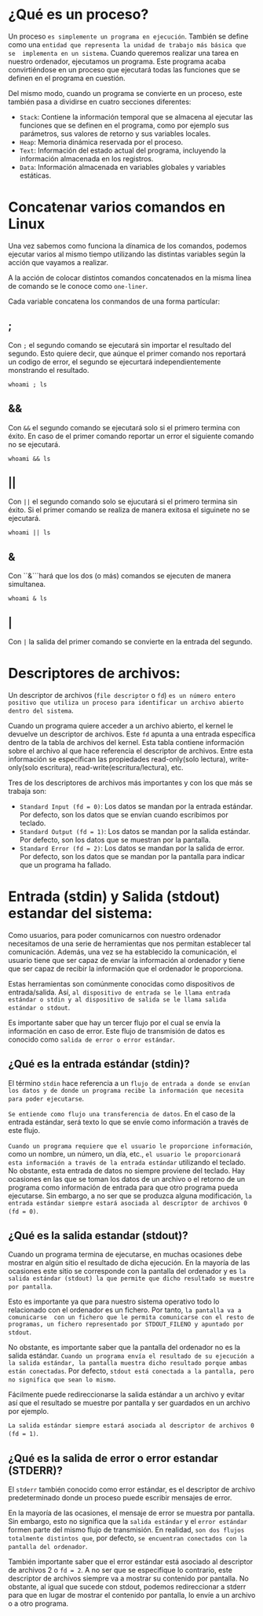 # ¿Qué es un proceso?

Un proceso ``es simplemente un programa en ejecución``. También se define como una ``entidad que representa la unidad de trabajo más básica que se 
implementa en un sistema``. Cuando queremos realizar una tarea en nuestro ordenador, ejecutamos un programa. Este programa acaba convirtiéndose
en un proceso que ejecutará todas las funciones que se definen en el programa en cuestión.

Del mismo modo, cuando un programa se convierte en un proceso, este también pasa a dividirse en cuatro secciones diferentes:

* ``Stack``: Contiene la información temporal que se almacena al ejecutar las funciones que se definen en el programa, como por ejemplo sus parámetros,
             sus valores de retorno y sus variables locales.
* ``Heap``: Memoria dinámica reservada por el proceso.
* ``Text``: Información del estado actual del programa, incluyendo la información almacenada en los registros.
* ``Data``: Información almacenada en variables globales y variables estáticas.


# Concatenar varios comandos en Linux

Una vez sabemos como funciona la dínamica de los comandos, podemos ejecutar varios al mismo tiempo utilizando las distintas
variables según la acción que vayamos a realizar.

A la acción de colocar distintos comandos concatenados en la misma línea de comando se le conoce como ``one-liner``.

Cada variable concatena los conmandos de una forma partícular:

## ;

Con ``;`` el segundo comando se ejecutará sin importar el resultado del segundo. Esto quiere decir, que aúnque el primer comando nos reportará
un codigo de error, el segundo se ejecurtará independientemente monstrando el resultado.

    whoami ; ls

## &&

Con ``&&`` el segundo comando se ejecutará solo si el primero termina con éxito. En caso de el primer comando reportar un error el siguiente comando no
se ejecutará.

    whoami && ls
    
## ||

Con ``||`` el segundo comando solo se ejucutará si el primero termina sin éxito. Si el primer comando se realiza de manera exitosa el siguinete
no se ejecutará.

    whoami || ls
    
    
## &

Con ``&```hará que los dos (o más) comandos se ejecuten de manera simultanea.

    whoami & ls
    
## |

Con ``|`` la salida del primer comando se convierte en la entrada del segundo.



# Descriptores de archivos:
 
Un descriptor de archivos (``file descriptor`` o ``fd``) ``es un número entero positivo que utiliza un proceso para identificar un archivo abierto dentro
del sistema``. 

Cuando un programa quiere acceder a un archivo abierto, el kernel le devuelve un descriptor de archivos. Este ``fd`` apunta a una entrada específica
dentro de la tabla de archivos del kernel. Esta tabla contiene información sobre el archivo al que hace referencia el descriptor de archivos. Entre esta
información se especifican las propiedades read-only(solo lectura), write-only(solo escritura), read-write(escritura/lectura), etc.

Tres de los descriptores de archivos más importantes y con los que más se trabaja son:

* ``Standard Input (fd = 0)``: Los datos se mandan por la entrada estándar. Por defecto, son los datos que se envían cuando escribimos por teclado.
* ``Standard Output (fd = 1)``: Los datos se mandan por la salida estándar. Por defecto, son los datos que se muestran por la pantalla.
* ``Standard Error (fd = 2)``: Los datos se mandan por la salida de error. Por defecto, son los datos que se mandan por la pantalla para indicar que un
                                programa ha fallado.

# Entrada (stdin) y Salida (stdout) estandar del sistema:

Como usuarios, para poder comunicarnos con nuestro ordenador necesitamos de una serie de herramientas que nos permitan establecer tal comunicación.
Además, una vez se ha establecido la comunicación, el usuario tiene que ser capaz de enviar la información al ordenador y tiene que ser capaz de recibir
la información que el ordenador le proporciona.

Estas herramientas son comúnmente conocidas como dispositivos de entrada/salida. Así, ``al dispositivo de entrada se le llama entrada estándar o stdin y
al dispositivo de salida se le llama salida estándar o stdout``.

Es importante saber que hay un tercer flujo por el cual se envía la información en caso de error. Este flujo de transmisión de datos es conocido como
``salida de error o error estándar``.


## ¿Qué es la entrada estándar (stdin)?

El término ``stdin`` hace referencia a un ``flujo de entrada a donde se envían los datos y de donde un programa recibe la información que necesita para
poder ejecutarse``. 

``Se entiende como flujo una transferencia de datos``. En el caso de la entrada estándar, será texto lo que se envíe como información a través 
de este flujo.

``Cuando un programa requiere que el usuario le proporcione información``, como un nombre, un número, un día, etc., ``el usuario le proporcionará esta
información a través de la entrada estándar`` utilizando el teclado. No obstante, esta entrada de datos no siempre proviene del teclado. Hay ocasiones
en las que se toman los datos de un archivo o el retorno de un programa como información de entrada para que otro programa pueda ejecutarse. Sin embargo,
a no ser que se produzca alguna modificación, ``la entrada estándar siempre estará asociada al descriptor de archivos 0 (fd = 0)``.

## ¿Qué es la salida estandar (stdout)?

Cuando un programa termina de ejecutarse, en muchas ocasiones debe mostrar en algún sitio el resultado de dicha ejecución. En la mayoría de las
ocasiones este sitio se corresponde con la pantalla del ordenador y es ``la salida estándar (stdout) la que permite que dicho resultado se muestre por
pantalla``. 

Esto es importante ya que para nuestro sistema operativo todo lo relacionado con el ordenador es un fichero. Por tanto, ``la pantalla va a comunicarse 
con un fichero que le permita comunicarse con el resto de programas, un fichero representado por STDOUT_FILENO y apuntado por stdout``.

No obstante, es importante saber que la pantalla del ordenador no es la salida estándar. ``Cuando un programa envía el resultado de su ejecución a la
salida estándar, la pantalla muestra dicho resultado porque ambas están conectadas``. Por defecto, ``stdout está conectada a la pantalla, pero no
significa que sean lo mismo``. 

Fácilmente puede redireccionarse la salida estándar a un archivo y evitar así que el resultado se muestre por pantalla y ser guardados en un archivo por
ejemplo.

``La salida estándar siempre estará asociada al descriptor de archivos 0 (fd = 1)``.
 
## ¿Qué es la salida de error o error estandar (STDERR)?
 
El ``stderr`` también conocido como  error estándar, es el descriptor de archivo predeterminado donde un proceso puede escribir mensajes de error. 

En la mayoría de las ocasiones, el mensaje de error se muestra por pantalla. Sin embargo, esto no significa que la ``salida estándar`` y el ``error
estándar`` formen parte del mismo flujo de transmisión. En realidad, ``son dos flujos totalmente distintos que``, por defecto, ``se encuentran conectados
con la pantalla del ordenador``.

También importante saber que el error estándar está asociado al descriptor de archivos 2 o ``fd = 2``. A no ser que se especifique lo contrario, este
descriptor de archivos siempre va a mostrar su contenido por pantalla. No obstante, al igual que sucede con stdout, podemos redireccionar a stderr para
que en lugar de mostrar el contenido por pantalla, lo envíe a un archivo o a otro programa.
